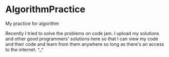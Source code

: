 # AlgorithmPractice
My practice for algorithm

Recently I tried to solve the problems on code jam. I upload my solutions and other good programmers' solutions here so that I can view my code and their code and learn from them anywhere so long as there's an access to the internet.
^_^

